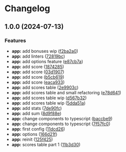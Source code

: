 # Changelog

## 1.0.0 (2024-07-13)


### Features

* **app:** add bonuses wip ([f2ba2a0](https://github.com/furdzik/IF.DiceTable/commit/f2ba2a0976d5a7e5206a0ca9341d55471c6270aa))
* **app:** add linters ([72819bc](https://github.com/furdzik/IF.DiceTable/commit/72819bc8e5e805e20a7b9b1c9c42a2d0681374c3))
* **app:** add options feature ([e87cb7a](https://github.com/furdzik/IF.DiceTable/commit/e87cb7aefd5c67c84d6ec180516264ac8a450a48))
* **app:** add score ([1874285](https://github.com/furdzik/IF.DiceTable/commit/1874285c16bbe8374a0e9f94ad3f2da111f3a2eb))
* **app:** add score ([03d1907](https://github.com/furdzik/IF.DiceTable/commit/03d1907d3ac17f26396144dc8c519a3f46e5acf7))
* **app:** add score ([b5cb619](https://github.com/furdzik/IF.DiceTable/commit/b5cb61934aea805b315edaf1ba377f0617b65ed9))
* **app:** add score ([eaca933](https://github.com/furdzik/IF.DiceTable/commit/eaca933c441225214c5eba0c01dc2ae0ab5e093b))
* **app:** add scores table ([2e9903c](https://github.com/furdzik/IF.DiceTable/commit/2e9903c42e6cf0d6334087a1925a473b09f941fd))
* **app:** add scores table and small refactoring ([e78d641](https://github.com/furdzik/IF.DiceTable/commit/e78d64104887ed4143c03ec4e687edd6b8bf9b56))
* **app:** add scores table wip ([d567b32](https://github.com/furdzik/IF.DiceTable/commit/d567b32dbcb3cc26690d62bede83a2ca8fb08e3f))
* **app:** add scores table wip ([5dda51a](https://github.com/furdzik/IF.DiceTable/commit/5dda51ac2800c3d3935e0902c64ab45274a6bb26))
* **app:** add stats ([7de90fc](https://github.com/furdzik/IF.DiceTable/commit/7de90fccb0ba33582e3c6e7b7bccb5948d9db0e6))
* **app:** add sum ([8d9f88e](https://github.com/furdzik/IF.DiceTable/commit/8d9f88e4db20592c11462689ff23bb66f0615746))
* **app:** change components to typescript ([baccbe9](https://github.com/furdzik/IF.DiceTable/commit/baccbe9b507e4262c77c7879dc82aa782777b8da))
* **app:** change components to typescript ([7f57fc0](https://github.com/furdzik/IF.DiceTable/commit/7f57fc0243c90eccc673a314d0bc4b9f0f6bed9d))
* **app:** first config ([11dcd26](https://github.com/furdzik/IF.DiceTable/commit/11dcd2676580c6501720e281be76e73094516bc4))
* **app:** options ([166d21f](https://github.com/furdzik/IF.DiceTable/commit/166d21f8025d1f74dd5c2748cf8451f8ad90667f))
* **app:** reinit ([125f425](https://github.com/furdzik/IF.DiceTable/commit/125f425c86423542ff1d09c906e28c5db124f4b1))
* **app:** scores table part 1 ([11b3d30](https://github.com/furdzik/IF.DiceTable/commit/11b3d30e23ad5df6c57e7429eba0518f656dd367))
